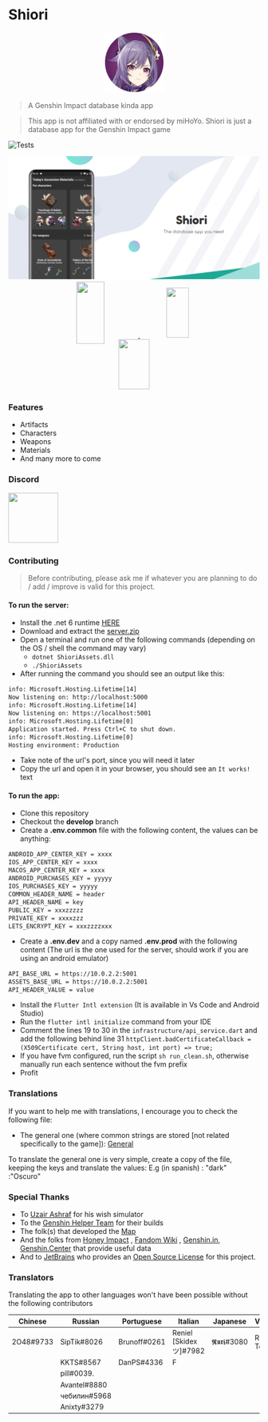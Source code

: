 # Shiori

<p align="center">
  <img height="120px" src="assets/icon/icon.png">
</p>

> A Genshin Impact database kinda app

> This app is not affiliated with or endorsed by miHoYo. Shiori is just a database app for the
> Genshin Impact game

![Tests](https://github.com/Wolfteam/Shiori/actions/workflows/tests.yml/badge.svg)
<p align="center">
  <img src="images/banner.png">
</p>

<p align="center" width="100%">
    <a href="https://play.google.com/store/apps/details?id=com.miraisoft.shiori">
      <img style="height:100px;width:30%;max-width:250px;transform: scale(1.25);margin-right:20px" src="https://play.google.com/intl/en_us/badges/static/images/badges/en_badge_web_generic.png" />
    </a>
    <a href="https://apps.apple.com/us/app/shiori-for-genshin-unofficial/id6448140103">
      <img style="height:100px;width:30%;max-width:250px" src="https://developer.apple.com/assets/elements/badges/download-on-the-app-store.svg" />
    </a>
    <a href="https://apps.microsoft.com/store/detail/shiori-for-genshin-unofficial/9PH29FZMQK7T">
      <img style="height:100px;width:35%;max-width:250px" src="https://www.nexiahome.com/wp-content/uploads/2016/03/windows-store-button.png" />
    </a>
</p>

### Features

* Artifacts
* Characters
* Weapons
* Materials
* And many more to come

### Discord
<p align="left">
    <a href="https://discord.gg/A8SgudQMwP">
      <img height="100" width="100" src="https://sparkcdnwus2.azureedge.net/sparkimageassets/XPDC2RH70K22MN-08afd558-a61c-4a63-9171-d3f199738e9f" />
    </a>
</p>

### Contributing

> Before contributing, please ask me if whatever you are planning to do / add / improve is valid for
> this project.

#### To run the server:

* Install the .net 6 runtime [HERE](https://dotnet.microsoft.com/en-us/download/dotnet/6.0)
* Download and extract
  the [server.zip](https://github.com/Wolfteam/Shiori/releases/download/1.6.7%2B113/server.zip)
* Open a terminal and run one of the following commands (depending on the OS / shell the command may
  vary)
    * ``dotnet ShioriAssets.dll``
    * ``./ShioriAssets``
* After running the command you should see an output like this:

```
info: Microsoft.Hosting.Lifetime[14]
Now listening on: http://localhost:5000
info: Microsoft.Hosting.Lifetime[14]
Now listening on: https://localhost:5001
info: Microsoft.Hosting.Lifetime[0]
Application started. Press Ctrl+C to shut down.
info: Microsoft.Hosting.Lifetime[0]
Hosting environment: Production
```

* Take note of the url's port, since you will need it later
* Copy the url and open it in your browser, you should see an ``It works!`` text

#### To run the app:

* Clone this repository
* Checkout the **develop** branch
* Create a **.env.common** file with the following content, the values can be anything:

```
ANDROID_APP_CENTER_KEY = xxxx
IOS_APP_CENTER_KEY = xxxx
MACOS_APP_CENTER_KEY = xxxx
ANDROID_PURCHASES_KEY = yyyyy
IOS_PURCHASES_KEY = yyyyy
COMMON_HEADER_NAME = header
API_HEADER_NAME = key
PUBLIC_KEY = xxxzzzzz
PRIVATE_KEY = xxxxzzz
LETS_ENCRYPT_KEY = xxxzzzzxxx
```

* Create a **.env.dev** and a copy named **.env.prod** with the following content
  (The url is the one used for the server, should work if you are using an android emulator)

```
API_BASE_URL = https://10.0.2.2:5001
ASSETS_BASE_URL = https://10.0.2.2:5001
API_HEADER_VALUE = value
```

* Install the ``Flutter Intl extension`` (It is available in Vs Code and Android Studio)
* Run the ``flutter intl initialize`` command from your IDE
* Comment the lines 19 to 30 in the ``infrastructure/api_service.dart`` and add the following behind
  line
  31 ``httpClient.badCertificateCallback = (X509Certificate cert, String host, int port) => true;``
* If you have fvm configured, run the script ``sh run_clean.sh``, otherwise manually run each
  sentence without the fvm prefix
* Profit

### Translations

If you want to help me with translations, I encourage you to check the following file:

* The general one (where common strings are stored [not related specifically to the game]):
  [General](https://github.com/Wolfteam/Shiori/blob/develop/lib/l10n/intl_en.arb)

To translate the general one is very simple, create a copy of the file, keeping the keys and
translate the values:
E.g (in spanish) : "dark" :"Oscuro"

### Special Thanks

* To  [Uzair Ashraf](https://github.com/uzair-ashraf) for his wish simulator
* To
  the [Genshin Helper Team](https://docs.google.com/spreadsheets/d/e/2PACX-1vRq-sQxkvdbvaJtQAGG6iVz2q2UN9FCKZ8Mkyis87QHFptcOU3ViLh0_PJyMxFSgwJZrd10kbYpQFl1/pubhtml)
  for their builds
* The folk(s) that developed the [Map](https://genshin-impact-map.appsample.com/#/)
* And the folks from [Honey Impact](https://genshin.honeyhunterworld.com/)
  , [Fandom Wiki](https://genshin-impact.fandom.com/wiki/Genshin_Impact)
  , [Genshin.in](https://www.gensh.in/), [Genshin.Center](https://genshin-center.com/) that provide
  useful data
* And to [JetBrains](https://www.jetbrains.com/) who provides
  an [Open Source License](https://www.jetbrains.com/community/opensource/#support) for this
  project.

### Translators

Translating the app to other languages won't have been possible without the following contributors

| Chinese   | Russian        | Portuguese   | Italian                | Japanese      | Vietnamese    | Indonesian   | Ukrainian     |
|-----------|----------------|--------------|------------------------|---------------|---------------|--------------|---------------|
| 2O48#9733 | SipTik#8026    | Brunoff#0261 | Reniel [Skidex ツ]#7982 | 𝕽𝖚𝖗𝖎#3080 | Ren Toky#5263 | Arctara#7162 | VALLER1Y#4726 |
|           | KKTS#8567      | DanPS#4336   | F       |||||
|           | pill#0039.     |||||||
|           | Avantel#8880   |||||||
|           | чебилин#5968   |||||||
|           | Anixty#3279    |||||||
